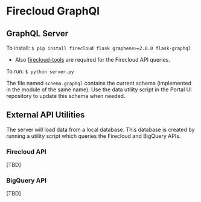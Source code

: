 
# Firecloud GraphQl

## GraphQL Server

To install: 
`` $ pip install firecloud flask graphene>=2.0.0 flask-graphql ``

* Also [firecloud-tools](https://github.com/broadinstitute/firecloud-tools) are required for the Firecloud API queries.

To run:
`` $ python server.py ``

The file named `schema.graphql` contains the current schema (implemented in the module of the same name). Use the data utility script in the Portal UI repository to update this schema when needed.

## External API Utilities

The server will load data from a local database. This database is created by running a utility script which queries
the Firecloud and BigQuery APIs.

### Firecloud API

[TBD]

### BigQuery API

[TBD]
